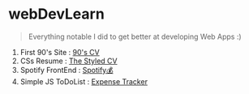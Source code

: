 # webDevLearn

>Everything notable I did to get better at developing Web Apps :)

1) First 90's Site : <A href="https://abhigyanbafna.github.io/webDevLearn/personalSite_HTML/">90's CV</a>
2) CSs Resume : <A href="https://abhigyanbafna.github.io/webDevLearn/personalSite_HTML/">The Styled CV</a>
3) Spotify FrontEnd : <a href="https://abhigyanbafna.github.io/webDevLearn/spotify">Spotify💰</a>
4) Simple JS ToDoList : <A href="https://abhigyanbafna.github.io/webDevLearn/toDoList/">Expense Tracker</a>
